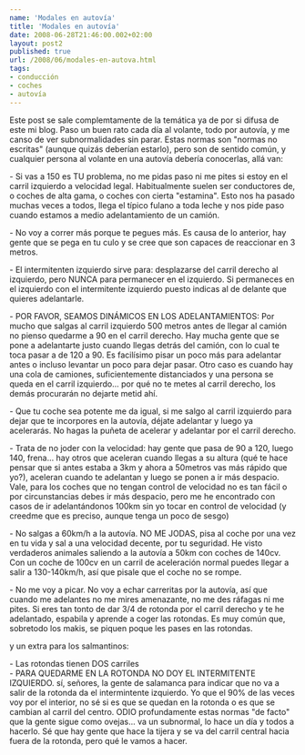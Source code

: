 ```yaml
---
name: 'Modales en autovía'
title: 'Modales en autovía'
date: 2008-06-28T21:46:00.002+02:00
layout: post2
published: true
url: /2008/06/modales-en-autova.html
tags: 
- conducción
- coches
- autovía
---
```


Este post se sale complemtamente de la temática ya de por si difusa de este mi blog. Paso un buen rato cada día al volante, todo por autovía, y me canso de ver subnormalidades sin parar. Estas normas son "normas no escritas" (aunque quizás deberían estarlo), pero son de sentido común, y cualquier persona al volante en una autovía debería conocerlas, allá van:  
  
\- Si vas a 150 es TU problema, no me pidas paso ni me pites si estoy en el carril izquierdo a velocidad legal. Habitualmente suelen ser conductores de, o coches de alta gama, o coches con cierta "estamina". Esto nos ha pasado muchas veces a todos, llega el típico fulano a toda leche y nos pide paso cuando estamos a medio adelantamiento de un camión.  
  
\- No voy a correr más porque te pegues más. Es causa de lo anterior, hay gente que se pega en tu culo y se cree que son capaces de reaccionar en 3 metros.  
  
\- El intermitenten izquierdo sirve para: desplazarse del carril derecho al izquierdo, pero NUNCA para permanecer en el izquierdo. Si permaneces en el izquierdo con el intermitente izquierdo puesto indicas al de delante que quieres adelantarle.  
  
\- POR FAVOR, SEAMOS DINÁMICOS EN LOS ADELANTAMIENTOS: Por mucho que salgas al carril izquierdo 500 metros antes de llegar al camión no pienso quedarme a 90 en el carril derecho. Hay mucha gente que se pone a adelantarte justo cuando llegas detrás del camión, con lo cual te toca pasar a de 120 a 90. Es facilísimo pisar un poco más para adelantar antes o incluso levantar un poco para dejar pasar. Otro caso es cuando hay una cola de camiones, suficientemente distanciados y una persona se queda en el carril izquierdo... por qué no te metes al carril derecho, los demás procurarán no dejarte metid ahí.  
  
\- Que tu coche sea potente me da igual, si me salgo al carril izquierdo para dejar que te incorpores en la autovía, déjate adelantar y luego ya acelerarás. No hagas la puñeta de acelerar y adelantar por el carril derecho.  
  
\- Trata de no joder con la velocidad: hay gente que pasa de 90 a 120, luego 140, frena... hay otros que aceleran cuando llegas a su altura (qué te hace pensar que si antes estaba a 3km y ahora a 50metros vas más rápido que yo?), aceleran cuando te adelantan y luego se ponen a ir más despacio. Vale, para los coches que no tengan control de velocidad no es tan fácil o por circunstancias debes ir más despacio, pero me he encontrado con casos de ir adelantándonos 100km sin yo tocar en control de velocidad (y creedme que es preciso, aunque tenga un poco de sesgo)  
  
\- No salgas a 60km/h a la autovía. NO ME JODAS, pisa al coche por una vez en tu vida y sal a una velocidad decente, por tu seguridad. He visto verdaderos animales saliendo a la autovía a 50km con coches de 140cv. Con un coche de 100cv en un carril de aceleración normal puedes llegar a salir a 130-140km/h, así que pisale que el coche no se rompe.  
  
\- No me voy a picar. No voy a echar carreritas por la autovía, así que cuando me adelantes no me mires amenazante, no me des ráfagas ni me pites. Si eres tan tonto de dar 3/4 de rotonda por el carril derecho y te he adelantado, espabila y aprende a coger las rotondas. Es muy común que, sobretodo los makis, se piquen poque les pases en las rotondas.  
  
  
y un extra para los salmantinos:  
  
\- Las rotondas tienen DOS carriles  
\- PARA QUEDARME EN LA ROTONDA NO DOY EL INTERMITENTE IZQUIERDO. sí, señores, la gente de salamanca para indicar que no va a salir de la rotonda da el intermintente izquierdo. Yo que el 90% de las veces voy por el interior, no sé si es que se quedan en la rotonda o es que se cambian al carril del centro. ODIO profundamente estas normas "de facto" que la gente sigue como ovejas... va un subnormal, lo hace un día y todos a hacerlo. Sé que hay gente que hace la tijera y se va del carril central hacia fuera de la rotonda, pero qué le vamos a hacer.